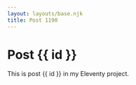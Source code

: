 ```yaml
---
layout: layouts/base.njk
title: Post 1190
---
```


# Post {{ id }}

This is post {{ id }} in my Eleventy project.
